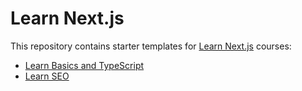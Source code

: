 # Learn Next.js

This repository contains starter templates for [Learn Next.js](https://nextjs.org/learn) courses:

- [Learn Basics and TypeScript](https://nextjs.org/learn/basics/create-nextjs-app)
- [Learn SEO](https://nextjs.org/learn/seo/introduction-to-seo)
